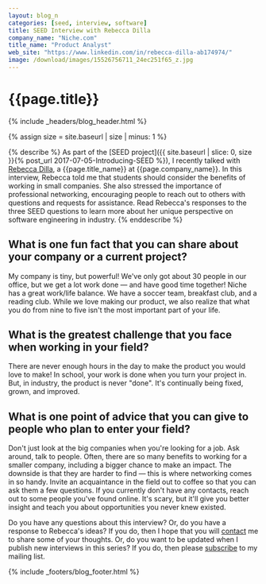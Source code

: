```yaml
---
layout: blog_n
categories: [seed, interview, software]
title: SEED Interview with Rebecca Dilla
company_name: "Niche.com"
title_name: "Product Analyst"
web_site: "https://www.linkedin.com/in/rebecca-dilla-ab174974/"
image: /download/images/15526756711_24ec251f65_z.jpg
---
```


# {{page.title}}
{% include _headers/blog_header.html %}

{% assign size = site.baseurl | size | minus: 1 %}

{% describe %}
As part of the [SEED project]({{ site.baseurl | slice: 0, size }}{% post_url
2017-07-05-Introducing-SEED %}), I recently talked with [Rebecca
Dilla]({{page.web_site}}), a {{page.title_name}} at {{page.company_name}}. In
this interview, Rebecca told me that students should consider the benefits of
working in small companies. She also stressed the importance of professional
networking, encouraging people to reach out to others with questions and
requests for assistance. Read Rebecca's responses to the three SEED questions to
learn more about her unique perspective on software engineering in industry.
{% enddescribe %}

## What is one fun fact that you can share about your company or a current project?

My company is tiny, but powerful! We've only got about 30 people in our office,
but we get a lot work done &mdash; and have good time together! Niche has a
great work/life balance. We have a soccer team, breakfast club, and a reading
club. While we love making our product, we also realize that what you do from
nine to five isn't the most important part of your life.

## What is the greatest challenge that you face when working in your field?

There are never enough hours in the day to make the product you would love to
make! In school, your work is done when you turn your project in. But, in
industry, the product is never "done". It's continually being fixed, grown, and
improved.

## What is one point of advice that you can give to people who plan to enter your field?

Don't just look at the big companies when you're looking for a job. Ask around,
talk to people. Often, there are so many benefits to working for a smaller
company, including a bigger chance to make an impact. The downside is that they
are harder to find &mdash; this is where networking comes in so handy. Invite an
acquaintance in the field out to coffee so that you can ask them a few
questions. If you currently don't have any contacts, reach out to some people
you've found online. It's scary, but it'll give you better insight and teach you
about opportunities you never knew existed.

Do you have any questions about this interview? Or, do you have a response to
Rebecca's ideas? If you do, then I hope that you will
[contact]({{site.baseurl}}contact/) me to share some of your thoughts. Or, do
you want to be updated when I publish new interviews in this series? If you do,
then please [subscribe]({{site.baseurl}}support/) to my mailing list.

{% include _footers/blog_footer.html %}
